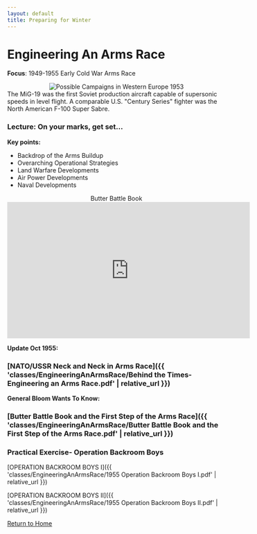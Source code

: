 ```yaml
---
layout: default
title: Preparing for Winter
---
```


# Engineering An Arms Race

**Focus**: 1949-1955 Early Cold War Arms Race

<div style="text-align: center;">
  <img src="{{ 'classes/EngineeringAnArmsRace/MIG-19.jpeg' | relative_url }}" alt="Possible Campaigns in Western Europe 1953" style="max-width: 80%; height: auto;">
</div>
 The MiG-19 was the first Soviet production aircraft capable of supersonic speeds in level flight. A comparable U.S. "Century Series" fighter was the North American F-100 Super Sabre.    

### Lecture: On your marks, get set...

**Key points:**
- Backdrop of the Arms Buildup
- Overarching Operational Strategies
- Land Warfare Developments 
- Air Power Developments 
- Naval Developments

<div style="text-align: center;">
Butter Battle Book    
<iframe width="560" height="315" src="https://www.youtube.com/embed/PQsPq4y7Q20?si=Pa5cG24SZYnYQbzV" title="YouTube video player" frameborder="0" allow="accelerometer; autoplay; clipboard-write; encrypted-media; gyroscope; picture-in-picture; web-share" referrerpolicy="strict-origin-when-cross-origin" allowfullscreen></iframe>
</div> 


**Update Oct 1955:**  
### [NATO/USSR Neck and Neck in Arms Race]({{ 'classes/EngineeringAnArmsRace/Behind the Times- Engineering an Arms Race.pdf' | relative_url }})   

  **General Bloom Wants To Know:**  
### [Butter Battle Book and the First Step of the Arms Race]({{ 'classes/EngineeringAnArmsRace/Butter Battle Book and the First Step of the Arms Race.pdf' | relative_url }})   

  


### Practical Exercise- Operation Backroom Boys
[OPERATION BACKROOM BOYS I]({{ 'classes/EngineeringAnArmsRace/1955 Operation Backroom Boys I.pdf' | relative_url }})    

[OPERATION BACKROOM BOYS II]({{ 'classes/EngineeringAnArmsRace/1955 Operation Backroom Boys II.pdf' | relative_url }})     

    


[Return to Home](../)
